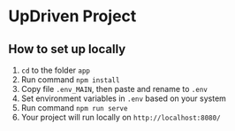 
# UpDriven Project

## How to set up locally
1. `cd` to the folder `app`
2. Run command `npm install`
3. Copy file `.env_MAIN`, then paste and rename to `.env`
4. Set environment variables in `.env` based on your system
5. Run command `npm run serve`
6. Your project will run locally on `http://localhost:8080/`
